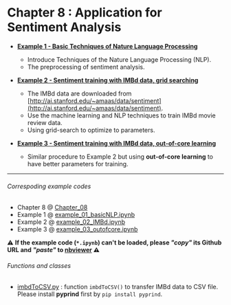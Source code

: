 # Chapter 8 : Application for Sentiment Analysis

- [**Example 1 - Basic Techniques of Nature Language Processing**](https://nbviewer.jupyter.org/github/juifa-tsai/workbook_MachineLearning/blob/master/Python_Machine_Learning_RS/Chapter_08/example_01_basicNLP.ipynb?flush_cache=true)
   - Introduce Techniques of the Nature Language Processing (NLP).
   - The preprocessing of sentiment analysis.
- [**Example 2 - Sentiment training with IMBd data, grid searching**](https://nbviewer.jupyter.org/github/juifa-tsai/workbook_MachineLearning/blob/master/Python_Machine_Learning_RS/Chapter_08/example_02_gridSearch.ipynb?flush_cache=true)
   - The IMBd data are downloaded from [http://ai.stanford.edu/~amaas/data/sentiment](http://ai.stanford.edu/~amaas/data/sentiment).
   - Use the machine learning and NLP techniques to train IMBd movie review data.
   - Using grid-search to optimize to parameters.

- [**Example 3 - Sentiment training with IMBd data, out-of-core learning**](https://nbviewer.jupyter.org/github/juifa-tsai/workbook_MachineLearning/blob/master/Python_Machine_Learning_RS/Chapter_08/example_03_outofcore.ipynb?flush_cache=true)
   - Similar procedure to Example 2 but using **out-of-core learning** to have better parameters for training.

---
###### Correspoding example codes
* Chapter 8 @ [Chapter_08](.)
* Example 1 @ [example_01_basicNLP.ipynb](example_01_basicNLP.ipynb)
* Example 2 @ [example_02_IMBd.ipynb](example_02_gridSearch.ipynb)  
* Example 3 @ [example_03_outofcore.ipynb](example_02_gridSearch.ipynb)

:warning: **If the example code (`*.ipynb`) can't be loaded, please *"copy"* its Github URL and *"paste"* to [nbviewer](https://nbviewer.jupyter.org) :warning:**

###### Functions and classes  
* [imbdToCSV.py](imbdToCSV.py) : function `imbdToCSV()` to transfer IMBd data to CSV file. Please install **pyprind** first by `pip install pyprind`.
